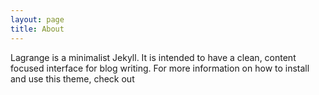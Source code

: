 ```yaml
---
layout: page
title: About
---
```

Lagrange is a minimalist Jekyll. It is intended to have a clean, content focused interface for blog writing. For more information on how to install and use this theme, check out
